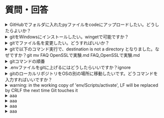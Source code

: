 # 質問・回答

<details><summary>GitHubでフォルダに入れたpyファイルをcodeにアップロードしたい。どうしたらよいか？</summary>

#### Q.
- GitHubでフォルダに入れたpyファイルをcodeにアップロードしたい。どうしたらよいか？

#### A.
- GitHubにフォルダとその中の`.py`ファイルをアップロードする手順は以下の通りです：

### 1. リポジトリを作成する
1. GitHubのアカウントにログインします。
2. リポジトリを作成します。GitHubのトップページから「New repository」をクリックし、リポジトリ名や説明を入力して「Create repository」をクリックします。

### 2. リポジトリをローカルにクローンする
1. 作成したリポジトリのページに移動し、「Code」ボタンをクリックしてURLをコピーします。
2. ローカルのコマンドライン（ターミナルやコマンドプロンプト）を開き、以下のコマンドを入力してリポジトリをクローンします：

    ```sh
    git clone https://github.com/username/repository.git
    ```
    `username`と`repository`はあなたのGitHubユーザー名とリポジトリ名に置き換えてください。

### 3. フォルダとファイルをコピーする
1. ローカルのクローンされたリポジトリのディレクトリに移動します：

    ```sh
    cd repository
    ```
    `repository`はあなたのリポジトリ名に置き換えてください。

2. アップロードしたいフォルダとその中の`.py`ファイルを、このディレクトリにコピーします。

### 4. ファイルをGitに追加してコミットする
1. フォルダとファイルをGitに追加します：

    ```sh
    git add .
    ```

2. 変更をコミットします：

    ```sh
    git commit -m "Add folder and .py files"
    ```

### 5. 変更をリモートリポジトリにプッシュする
1. リモートリポジトリに変更をプッシュします：

    ```sh
    git push origin main
    ```
    `main`はデフォルトブランチ名です。ブランチ名が異なる場合は、それに合わせてください。

これで、フォルダとその中の`.py`ファイルがGitHubリポジトリにアップロードされます。何か他にお手伝いできることがあれば教えてくださいね！


</details>

<details><summary>gitをWindowsにインストールしたい。wingetで可能ですか？</summary>

#### Q.
- gitをWindowsにインストールしたい。wingetで可能ですか？

#### A.
- はい、WindowsでGitをインストールするために`winget`を使用することができます。以下の手順に従ってインストールできます：

### 1. wingetをインストールする
まず、`winget`がインストールされていない場合は、以下のコマンドを実行してインストールします：

```sh
winget install winget-cli
```

### 2. Gitをインストールする
次に、以下のコマンドを実行してGitをインストールします：

```sh
winget install --id Git.Git -e --source winget
```

これでGitがインストールされます。

### 3. Gitの設定
Gitがインストールされたら、Gitの設定を行います。Gitの初回起動時に、ユーザー名とメールアドレスを設定するプロンプトが表示されます。これに従って設定を完了します。

これでGitがWindowsにインストールされました。他に知りたいことやサポートが必要なことがあれば、どうぞ教えてくださいね！


</details>

<details><summary>gitでファイル名を変更したい。どうすればいいか？</summary>

#### Q.
- gitでファイル名を変更したい。どうすればいいか？

#### A.
- Gitでファイル名を変更するには、以下の手順を実行します：

### 1. ファイル名の変更
コマンドライン（ターミナルやコマンドプロンプト）を開き、Gitリポジトリのディレクトリに移動します。次に、以下のコマンドを実行してファイル名を変更します：

```sh
git mv 旧ファイル名 新ファイル名
```

例えば、`old_filename.py`を`new_filename.py`に変更する場合：

```sh
git mv old_filename.py new_filename.py
```

### 2. 変更をステージングする
次に、ファイル名の変更をステージング（インデックスに追加）します：

```sh
git add .
```

### 3. 変更をコミットする
ファイル名の変更をコミットします：

```sh
git commit -m "Rename file from old_filename.py to new_filename.py"
```

### 4. 変更をリモートリポジトリにプッシュする
最後に、変更をリモートリポジトリにプッシュします：

```sh
git push origin ブランチ名
```

例えば、`main`ブランチにプッシュする場合：

```sh
git push origin main
```

これで、Gitでファイル名を変更し、リモートリポジトリに反映することができます。何か他にお手伝いできることがあれば教えてくださいね！

</details>

<details><summary>gitで以下のコマンド実行で、destination is not a directory となりました。なぜですか？git mv FAQ OpenSSLで実験.md FAQ_OpenSSLで実験.md</summary>

#### Q.
- gitで以下のコマンド実行で、destination is not a directory となりました。なぜですか？git mv FAQ OpenSSLで実験.md FAQ_OpenSSLで実験.md

#### A.
- `destination is not a directory`というエラーメッセージは、移動先として指定したパスがディレクトリではないことを意味します。指定された新しい名前に問題がある可能性があります。

エラーメッセージの原因はいくつか考えられます：
1. **スペースの扱い**: ファイル名にスペースが含まれている場合、そのままでは正しく解釈されないことがあります。この場合、スペースをエスケープする必要があります。
    ```sh
    git mv FAQ\ OpenSSLで実験.md FAQ_OpenSSLで実験.md
    ```
    または、クォートで囲む方法もあります。
    ```sh
    git mv "FAQ OpenSSLで実験.md" "FAQ_OpenSSLで実験.md"
    ```

2. **ファイル名の確認**: 現在のディレクトリに`FAQ OpenSSLで実験.md`というファイルが存在するか確認してください。

3. **目的のパスが存在しない**: 移動先のディレクトリが正しく指定されていない可能性があります。新しいファイル名が意図している通りか確認してください。

修正したコマンドを以下のように試してください：

```sh
git mv "FAQ OpenSSLで実験.md" "FAQ_OpenSSLで実験.md"
```

これで問題が解決するはずです。何か他に質問やサポートが必要なことがあれば教えてくださいね！

</details>

<details><summary>gitコマンドの順番</summary>

#### Q.
- ファイル名変更の場合

#### A.
1. git mv "old_filename.md" "new_filename.md"
2. git add .
3. git commit -m "Rename file from old_filename.py to new_filename.py"
4. git push origin main

</details>

<details><summary>.envファイルをgitに上げるにはどうしたらいいですか？ignore</summary>

#### Q.
- .envファイルをgitに上げるにはどうしたらいいですか？ignore

#### A.
- 一般的に、`.env`ファイルは機密情報（APIキーやデータベースのクレデンシャルなど）を含むため、`.gitignore`ファイルを使ってGitリポジトリにコミットされないようにするのが推奨されています。ただし、どうしても`.env`ファイルをGitに含める必要がある場合は、以下の手順を実行します。

### `.gitignore`に`.env`を含めない方法
1. **`.gitignore`ファイルの編集**: `.gitignore`ファイルを開き、`.env`に関するエントリがないことを確認します。

    ```sh
    cat .gitignore
    ```

    もし以下のような行が含まれている場合、削除またはコメントアウトします：

    ```plaintext
    .env
    ```

### `.env`ファイルをGitに追加してコミットする
1. **`.env`ファイルを追加する**: `.env`ファイルをGitのステージングエリアに追加します。

    ```sh
    git add .env
    ```

2. **変更をコミットする**: 変更をコミットします。

    ```sh
    git commit -m "Add .env file"
    ```

3. **リモートリポジトリにプッシュする**: 変更をリモートリポジトリにプッシュします。

    ```sh
    git push origin ブランチ名
    ```

例えば、`main`ブランチにプッシュする場合：

```sh
git push origin main
```

### 注意点
機密情報を含む`.env`ファイルをリポジトリに含める場合、そのリポジトリがパブリックでないことを確認してください。パブリックリポジトリに機密情報を含むファイルをプッシュすると、セキュリティリスクが高まります。そのため、必要に応じて環境変数管理ツールや秘密管理サービスを使用することを検討してください。

他に質問やサポートが必要なことがあれば、教えてくださいね！

</details>

<details><summary>gitのローカルリポジトリをOSの別の場所に移動したいです。どうコマンドを入力すればいいですか？</summary>

#### Q.
- gitのローカルリポジトリをOSの別の場所に移動したいです。どうコマンドを入力すればいいですか？教えてください。
(移動前)C:\Users\tensy\OneDrive\ドキュメント\okuma\お弁当注文システム\my_package\Obento-Test
(移動後)C:\Obento-Test

#### A.
- もちろんです。以下の手順に従って、Gitリポジトリを移動することができます。

1. **現在のリポジトリをコピーします。** Windowsのエクスプローラーを使って、リポジトリフォルダを新しい場所にコピーします。
2. **コピーしたフォルダの中に移動します。** コマンドプロンプトまたはターミナルを開き、新しい場所にコピーしたリポジトリフォルダに移動します。

```bash
cd C:\Obento-Test
```

3. **Gitの設定を確認します。** 正しいパスを指定しているか確認します。

```bash
git remote -v
```

4. **Gitの設定を更新します。** 必要であれば、リモートリポジトリのURLを更新します。

```bash
git remote set-url origin <new-url>
```

移動はこれで完了です。念のために、リポジトリが正常に動作するかどうか確認することをお勧めします。問題があれば教えてくださいね！ 😊

</details>

<details><summary>warning: in the working copy of 'env/Scripts/activate', LF will be replaced by CRLF the next time Git touches it</summary>

#### Q.
- git add . で以下の警告が出ました。どう対処すればよいですか？warning: in the working copy of 'env/Scripts/activate', LF will be replaced by CRLF the next time Git touches it

#### A.
- この警告は、Gitが改行コードの違いを検出したことを示しています。具体的には、環境によってはLF（Line Feed）改行をCRLF（Carriage Return + Line Feed）改行に変換することがあります。以下の方法で対応できます。

### 方法1: `.gitattributes` ファイルを設定する
`.gitattributes` ファイルをプロジェクトのルートに作成し、改行コードの取り扱いを設定します。

```bash
# .gitattributes
* text=auto
```

これにより、Gitが自動的に適切な改行コードを設定します。

### 方法2: Gitの設定を変更する
Gitの設定で改行コードの変換を明示的に指定できます。

```bash
# CRLFからLFへの変換を無効化
git config --global core.autocrlf false

# CRLFからLFへの変換を有効化（Windows向け）
git config --global core.autocrlf true

# 自動変換（OSに依存）
git config --global core.autocrlf input
```

### 方法3: ファイルを手動で修正する
特定のファイルのみ対応する場合は、以下のように手動でファイルを修正します。

```bash
# 特定のファイルを指定して変換
git add --renormalize env/Scripts/activate
```

どの方法も効果的ですが、プロジェクト全体で統一した方法を選ぶと良いでしょう。試してみて、うまくいかない場合はお知らせくださいね。😊

他にも質問があれば、どうぞお知らせください！

</details>

<details><summary>aaa</summary>

#### Q.
- 

#### A.
- 

</details>

<details><summary>aaa</summary>

#### Q.
- 

#### A.
- 

</details>

<details><summary>aaa</summary>

#### Q.
- 

#### A.
- 

</details>

<details><summary>aaa</summary>

#### Q.
- 

#### A.
- 

</details>
